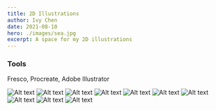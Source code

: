 ```yaml
---
title: 2D Illustrations 
author: Ivy Chen 
date: 2021-08-10
hero: ./images/sea.jpg
excerpt: A space for my 2D illustrations
---
```

### Tools 

Fresco, Procreate, Adobe Illustrator 

<div className="Image__Small">
  <img
    src="./images/geometric.png"
    title="3d thumbnail"
    alt="Alt text"
  />
  <img
    src="./images/cat.png"
    title="3d thumbnail"
    alt="Alt text"
  />
  <img
    src="./images/sea.jpg"
    title="3d thumbnail"
    alt="Alt text"
  />
   <img
    src="./images/silkscreen.jpg"
    title="3d thumbnail"
    alt="Alt text"
  />
   <img
    src="./images/poppy.jpeg"
    title="3d thumbnail"
    alt="Alt text"
  />
   <img
    src="./images/ricefield.jpg"
    title="3d thumbnail"
    alt="Alt text"
  />
   <img
    src="./images/fineart.png"
    title="3d thumbnail"
    alt="Alt text"
  />
   <img
    src="./images/photographer.png"
    title="3d thumbnail"
    alt="Alt text"
  />
   <img
    src="./images/t4g.png"
    title="3d thumbnail"
    alt="Alt text"
  />
   <img
    src="./images/thank-you.jpeg"
    title="3d thumbnail"
    alt="Alt text"
  />
</div>